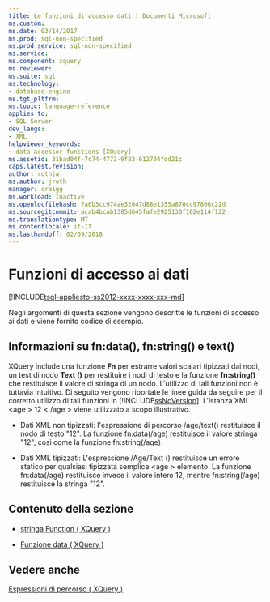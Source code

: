```yaml
---
title: Le funzioni di accesso dati | Documenti Microsoft
ms.custom: 
ms.date: 03/14/2017
ms.prod: sql-non-specified
ms.prod_service: sql-non-specified
ms.service: 
ms.component: xquery
ms.reviewer: 
ms.suite: sql
ms.technology:
- database-engine
ms.tgt_pltfrm: 
ms.topic: language-reference
applies_to:
- SQL Server
dev_langs:
- XML
helpviewer_keywords:
- data-accessor functions [XQuery]
ms.assetid: 31bad04f-7c74-4773-9f83-612704fdd21c
caps.latest.revision: 
author: rothja
ms.author: jroth
manager: craigg
ms.workload: Inactive
ms.openlocfilehash: 7a6b3cc974ae32047d88e1355a870cc97806c22d
ms.sourcegitcommit: acab4bcab1385d645fafe2925130f102e114f122
ms.translationtype: MT
ms.contentlocale: it-IT
ms.lasthandoff: 02/09/2018
---
```

# <a name="data-accessor-functions"></a>Funzioni di accesso ai dati
[!INCLUDE[tsql-appliesto-ss2012-xxxx-xxxx-xxx-md](../includes/tsql-appliesto-ss2012-xxxx-xxxx-xxx-md.md)]

  Negli argomenti di questa sezione vengono descritte le funzioni di accesso ai dati e viene fornito codice di esempio.  
  
## <a name="understanding-fndata-fnstring-and-text"></a>Informazioni su fn:data(), fn:string() e text()  
 XQuery include una funzione **Fn** per estrarre valori scalari tipizzati dai nodi, un test di nodo **Text ()** per restituire i nodi di testo e la funzione **fn:string()** che restituisce il valore di stringa di un nodo. L'utilizzo di tali funzioni non è tuttavia intuitivo. Di seguito vengono riportate le linee guida da seguire per il corretto utilizzo di tali funzioni in [!INCLUDE[ssNoVersion](../includes/ssnoversion-md.md)]. L'istanza XML \<age > 12 \< /age > viene utilizzato a scopo illustrativo.  
  
-   Dati XML non tipizzati: l'espressione di percorso /age/text() restituisce il nodo di testo "12". La funzione fn:data(/age) restituisce il valore stringa "12", così come la funzione fn:string(/age).  
  
-   Dati XML tipizzati: L'espressione /Age/Text () restituisce un errore statico per qualsiasi tipizzata semplice \<age > elemento. La funzione fn:data(/age) restituisce invece il valore intero 12, mentre fn:string(/age) restituisce la stringa "12".  
  
## <a name="in-this-section"></a>Contenuto della sezione  
  
-   [stringa Function &#40; XQuery &#41;](../xquery/data-accessor-functions-string-xquery.md)  
  
-   [Funzione data &#40; XQuery &#41;](../xquery/data-accessor-functions-data-xquery.md)  
  
## <a name="see-also"></a>Vedere anche  
 [Espressioni di percorso &#40; XQuery &#41;](../xquery/path-expressions-xquery.md)  
  
  
